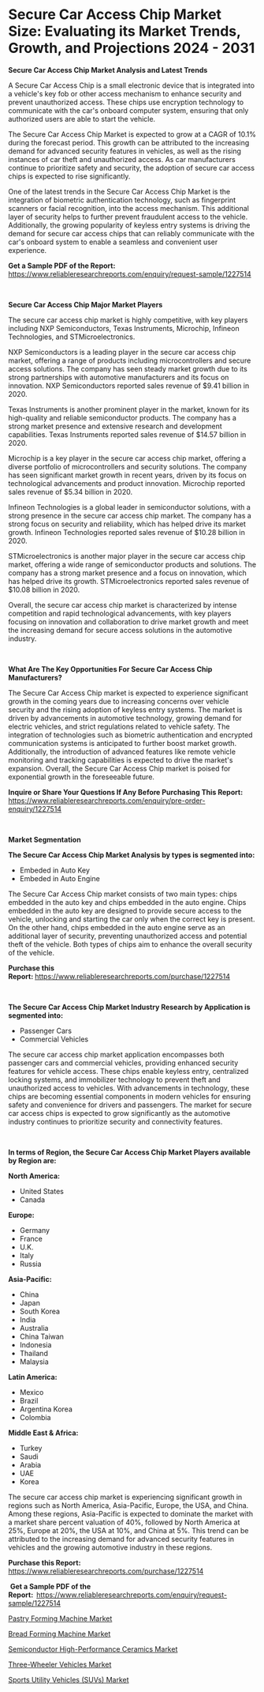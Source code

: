 <p><h1>Secure Car Access Chip Market Size: Evaluating its Market Trends, Growth, and Projections 2024 - 2031</h1></p><p><strong>Secure Car Access Chip Market Analysis and Latest Trends</strong></p>
<p><p>A Secure Car Access Chip is a small electronic device that is integrated into a vehicle's key fob or other access mechanism to enhance security and prevent unauthorized access. These chips use encryption technology to communicate with the car's onboard computer system, ensuring that only authorized users are able to start the vehicle.</p><p>The Secure Car Access Chip Market is expected to grow at a CAGR of 10.1% during the forecast period. This growth can be attributed to the increasing demand for advanced security features in vehicles, as well as the rising instances of car theft and unauthorized access. As car manufacturers continue to prioritize safety and security, the adoption of secure car access chips is expected to rise significantly.</p><p>One of the latest trends in the Secure Car Access Chip Market is the integration of biometric authentication technology, such as fingerprint scanners or facial recognition, into the access mechanism. This additional layer of security helps to further prevent fraudulent access to the vehicle. Additionally, the growing popularity of keyless entry systems is driving the demand for secure car access chips that can reliably communicate with the car's onboard system to enable a seamless and convenient user experience.</p></p>
<p><strong>Get a Sample PDF of the Report:&nbsp;</strong> <a href="https://www.reliableresearchreports.com/enquiry/request-sample/1227514">https://www.reliableresearchreports.com/enquiry/request-sample/1227514</a></p>
<p>&nbsp;</p>
<p><strong>Secure Car Access Chip Major Market Players</strong></p>
<p><p>The secure car access chip market is highly competitive, with key players including NXP Semiconductors, Texas Instruments, Microchip, Infineon Technologies, and STMicroelectronics. </p><p>NXP Semiconductors is a leading player in the secure car access chip market, offering a range of products including microcontrollers and secure access solutions. The company has seen steady market growth due to its strong partnerships with automotive manufacturers and its focus on innovation. NXP Semiconductors reported sales revenue of $9.41 billion in 2020.</p><p>Texas Instruments is another prominent player in the market, known for its high-quality and reliable semiconductor products. The company has a strong market presence and extensive research and development capabilities. Texas Instruments reported sales revenue of $14.57 billion in 2020.</p><p>Microchip is a key player in the secure car access chip market, offering a diverse portfolio of microcontrollers and security solutions. The company has seen significant market growth in recent years, driven by its focus on technological advancements and product innovation. Microchip reported sales revenue of $5.34 billion in 2020.</p><p>Infineon Technologies is a global leader in semiconductor solutions, with a strong presence in the secure car access chip market. The company has a strong focus on security and reliability, which has helped drive its market growth. Infineon Technologies reported sales revenue of $10.28 billion in 2020.</p><p>STMicroelectronics is another major player in the secure car access chip market, offering a wide range of semiconductor products and solutions. The company has a strong market presence and a focus on innovation, which has helped drive its growth. STMicroelectronics reported sales revenue of $10.08 billion in 2020.</p><p>Overall, the secure car access chip market is characterized by intense competition and rapid technological advancements, with key players focusing on innovation and collaboration to drive market growth and meet the increasing demand for secure access solutions in the automotive industry.</p></p>
<p>&nbsp;</p>
<p><strong>What Are The Key Opportunities For Secure Car Access Chip Manufacturers?</strong></p>
<p><p>The Secure Car Access Chip market is expected to experience significant growth in the coming years due to increasing concerns over vehicle security and the rising adoption of keyless entry systems. The market is driven by advancements in automotive technology, growing demand for electric vehicles, and strict regulations related to vehicle safety. The integration of technologies such as biometric authentication and encrypted communication systems is anticipated to further boost market growth. Additionally, the introduction of advanced features like remote vehicle monitoring and tracking capabilities is expected to drive the market's expansion. Overall, the Secure Car Access Chip market is poised for exponential growth in the foreseeable future.</p></p>
<p><strong>Inquire or Share Your Questions If Any Before Purchasing This Report:</strong> <a href="https://www.reliableresearchreports.com/enquiry/pre-order-enquiry/1227514">https://www.reliableresearchreports.com/enquiry/pre-order-enquiry/1227514</a></p>
<p>&nbsp;</p>
<p><strong>Market Segmentation</strong></p>
<p><strong>The Secure Car Access Chip Market Analysis by types is segmented into:</strong></p>
<p><ul><li>Embeded in Auto Key</li><li>Embeded in Auto Engine</li></ul></p>
<p><p>The Secure Car Access Chip market consists of two main types: chips embedded in the auto key and chips embedded in the auto engine. Chips embedded in the auto key are designed to provide secure access to the vehicle, unlocking and starting the car only when the correct key is present. On the other hand, chips embedded in the auto engine serve as an additional layer of security, preventing unauthorized access and potential theft of the vehicle. Both types of chips aim to enhance the overall security of the vehicle.</p></p>
<p><strong>Purchase this Report:&nbsp;</strong><a href="https://www.reliableresearchreports.com/purchase/1227514">https://www.reliableresearchreports.com/purchase/1227514</a></p>
<p>&nbsp;</p>
<p><strong>The Secure Car Access Chip Market Industry Research by Application is segmented into:</strong></p>
<p><ul><li>Passenger Cars</li><li>Commercial Vehicles</li></ul></p>
<p><p>The secure car access chip market application encompasses both passenger cars and commercial vehicles, providing enhanced security features for vehicle access. These chips enable keyless entry, centralized locking systems, and immobilizer technology to prevent theft and unauthorized access to vehicles. With advancements in technology, these chips are becoming essential components in modern vehicles for ensuring safety and convenience for drivers and passengers. The market for secure car access chips is expected to grow significantly as the automotive industry continues to prioritize security and connectivity features.</p></p>
<p>&nbsp;</p>
<p><strong>In terms of Region, the Secure Car Access Chip Market Players available by Region are:</strong></p>
<p>
    <p> <strong> North America: </strong>
        <ul>
            <li>United States</li>
            <li>Canada</li>
        </ul>
        </p> 
    <p> <strong> Europe: </strong>
        <ul>
            <li>Germany</li>
            <li>France</li>
            <li>U.K.</li>
            <li>Italy</li>
            <li>Russia</li>
        </ul>
        </p> 
    <p> <strong> Asia-Pacific: </strong>
        <ul>
            <li>China</li>
            <li>Japan</li>
            <li>South Korea</li>
            <li>India</li>
            <li>Australia</li>
            <li>China Taiwan</li>
            <li>Indonesia</li>
            <li>Thailand</li>
            <li>Malaysia</li>
        </ul>
        </p> 
    <p> <strong> Latin America: </strong>
        <ul>
            <li>Mexico</li>
            <li>Brazil</li>
            <li>Argentina Korea</li>
            <li>Colombia</li>
        </ul>
        </p> 
    <p> <strong> Middle East & Africa: </strong>
        <ul>
            <li>Turkey</li>
            <li>Saudi</li>
            <li>Arabia</li>
            <li>UAE</li>
            <li>Korea</li>
        </ul>
    </p>
    </p>
<p><p>The secure car access chip market is experiencing significant growth in regions such as North America, Asia-Pacific, Europe, the USA, and China. Among these regions, Asia-Pacific is expected to dominate the market with a market share percent valuation of 40%, followed by North America at 25%, Europe at 20%, the USA at 10%, and China at 5%. This trend can be attributed to the increasing demand for advanced security features in vehicles and the growing automotive industry in these regions.</p></p>
<p><strong>Purchase this Report: </strong><a href="https://www.reliableresearchreports.com/purchase/1227514">https://www.reliableresearchreports.com/purchase/1227514</a></p>
<p>&nbsp;<strong>Get a Sample PDF of the Report:&nbsp;&nbsp;</strong><a href="https://www.reliableresearchreports.com/enquiry/request-sample/1227514">https://www.reliableresearchreports.com/enquiry/request-sample/1227514</a></p>
<p><strong></strong></p>
<p><p><a href="https://view.publitas.com/reportprime-1/pastry-forming-machine-market-a-comprehensive-report-of-its-market-share-growth-trends-2024-2031/">Pastry Forming Machine Market</a></p><p><a href="https://view.publitas.com/reportprime-1/bread-forming-machine-market-provides-a-comprehensive-analysis-including-a-macro-overview-of-the-market-as-well-as-micro-details-such-as-market-size-and-competitive-landscape/">Bread Forming Machine Market</a></p><p><a href="https://github.com/nicholepatriciadoylenwnrjr0/Market-Research-Report-List-1/blob/main/semiconductor-high-performance-ceramics-market.md">Semiconductor High-Performance Ceramics Market</a></p><p><a href="https://lydian-appliance-61d.notion.site/Global-Three-Wheeler-Vehicles-Market-Size-and-Market-Trends-Insights-and-Projections-from-2024-to-2-4dd89f081b38480892e05cee94936cdc">Three-Wheeler Vehicles Market</a></p><p><a href="https://forested-sushi-9b0.notion.site/Sports-Utility-Vehicles-SUVs-Market-Furnish-Information-about-Market-Size-Market-Share-Market-Dy-8be311c4881c4b58bfd4ce7c16f266aa">Sports Utility Vehicles (SUVs) Market</a></p></p>